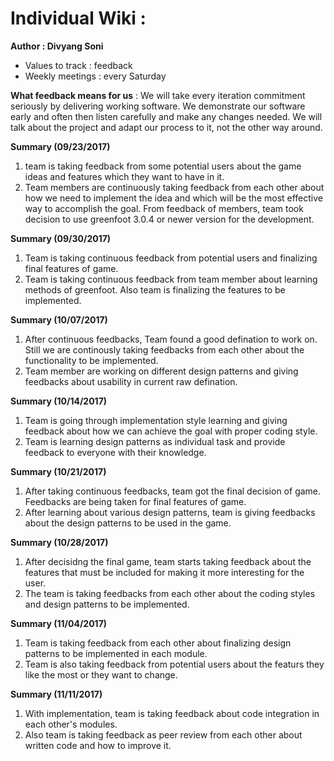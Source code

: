 # Individual Wiki : 
**Author : Divyang Soni**
* Values to track :  feedback
* Weekly meetings : every Saturday 

**What feedback means for us** : We will take every iteration commitment seriously by delivering working software. We demonstrate our software early and often then listen carefully and make any changes needed. We will talk about the project and adapt our process to it, not the other way around.

**Summary (09/23/2017)** 

1. team is taking feedback from some potential users about the game ideas and features which they want to have in it.
2. Team members are continuously taking feedback from each other about how we need to implement the idea and which will be the most effective way to accomplish the goal. From feedback of members, team took decision to use greenfoot 3.0.4 or newer version for the development. 

**Summary (09/30/2017)**

1. Team is taking continuous feedback from potential users and finalizing final features of game.
2. Team is taking continuous feedback from team member about learning methods of greenfoot. Also team is finalizing the features to be implemented.

**Summary (10/07/2017)**

1. After continuous feedbacks, Team found a good defination to work on. Still we are continously taking feedbacks from each other about the functionality to be implemented.
2. Team member are working on different design patterns and giving feedbacks about usability in current raw defination.


**Summary (10/14/2017)**

1) Team is going through implementation style learning and giving feedback about how we can achieve the goal with proper coding style.
2) Team is learning design patterns as individual task and provide feedback to everyone with their knowledge.


**Summary (10/21/2017)**

1) After taking continuous feedbacks, team got the final decision of game. Feedbacks are being taken for final features of game.
2) After learning about various design patterns, team is giving feedbacks about the design patterns to be used in the game.

**Summary (10/28/2017)**

1) After decisidng the final game, team starts taking feedback about the features that must be included for making it more interesting for the user.
2) The team is taking feedbacks from each other about the coding styles and design patterns to be implemented. 


**Summary (11/04/2017)**
1) Team is taking feedback from each other about finalizing design patterns to be implemented in each module.
2) Team is also taking feedback from potential users about the featurs they like the most or they want to change.



**Summary (11/11/2017)**
1) With implementation, team is taking feedback about code integration in each other's modules. 
2) Also team is taking feedback as peer review from each other about written code and how to improve it.
